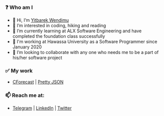 
### ❓ Who am I
- 👋 Hi, I’m [Yitbarek Wendimu](https://www.linkedin.com/in/yitbewendimu)
- 👀 I’m interested in coding, hiking and reading
- 🌱 I’m currently learning at ALX Software Engineering and have completed the foundation class successfully
- 💼 I'm working at Hawassa University as a Software Programmer since January 2020
- 💞️ I’m looking to collaborate with any one who needs me to be a part of his/her software project
### ✅ My work
- [CForecast](https://yitbehisbro.github.io/web/) | [Pretty JSON](https://github.com/yitbehisbro/pretty_json)
### 📫 Reach me at:   
- [Telegram](https://t.me/isYitbe) | [LinkedIn](https://www.linkedin.com/in/yitbewendimu) | [Twitter](https://twitter.com/WendimuYitbarek)

<!---
yitbehisbro/yitbehisbro is a ✨ special ✨ repository because its `README.md` (this file) appears on your GitHub profile.
You can click the Preview link to take a look at your changes.
--->
